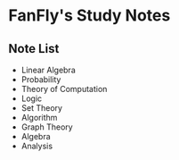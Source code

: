 FanFly's Study Notes
===
## Note List
* Linear Algebra
* Probability
* Theory of Computation
* Logic
* Set Theory
* Algorithm
* Graph Theory
* Algebra
* Analysis
